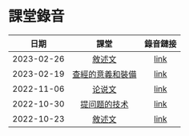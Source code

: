 # 課堂錄音

|    日期    |                            課堂                            |                                      錄音鏈接                                       |
|:----------:|:--------------------------------------------------------:|:-----------------------------------------------------------------------------------:|
| 2023-02-26 |       [敘述文](../class-notes/lesson-2-narrative.md)       | [link](https://www.dropbox.com/s/809oybybin51f3n/20230226-class-recording.mp3?dl=0) |
| 2023-02-19 | [查經的意義和裝備](../class-notes/lesson-1-foundations.md) | [link](https://www.dropbox.com/s/568bwk7yr074hu7/20230219-class-recording.mp3?dl=0) |
| 2022-11-06 |      [论说文](../class-notes/lesson-3-questioning.md)      |  [link](https://www.dropbox.com/sh/wxcdfe52amil48d/AADWhC3NpZKm8Fmfay29g2dTa?dl=0)  |
| 2022-10-30 |   [提问题的技术](../class-notes/lesson-3-questioning.md)   | [link](https://www.dropbox.com/s/9oezd89ngvfbhfl/20221030-class-recording.mp3?dl=0) |
| 2022-10-23 |       [敘述文](../class-notes/lesson-2-narrative.md)       | [link](https://www.dropbox.com/s/i79fazaslqw5gfx/20221023-class-recording.mp3?dl=0) |
